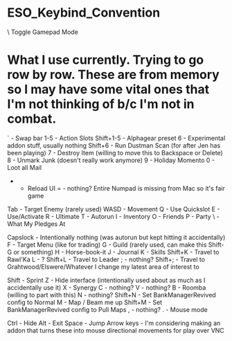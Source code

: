 # ESO_Keybind_Convention

\ Toggle Gamepad Mode


# What I use currently. Trying to go row by row. These are from memory so I may have some vital ones that I'm not thinking of b/c I'm not in combat.
` - Swap bar
1-5 - Action Slots
Shift+1-5 - Alphagear preset
6 - Experimental addon stuff, usually nothing
Shift+6 - Run Dustman Scan (for after Jen has been playing)
7 - Destroy Item (willing to move this to Backspace or Delete)
8 - Unmark Junk (doesn't really work anymore)
9 - Holiday Momento
0 - Loot all Mail
- - Reload UI
= - nothing?
Entire Numpad is missing from Mac so it's fair game

Tab - Target Enemy (rarely used)
WASD - Movement
Q - Use Quickslot
E - Use/Activate
R - Ultimate
T - Autorun
I - Inventory
O - Friends
P - Party
\ - What My Pledges At

Capslock - Intentionally nothing (was autorun but kept hitting it accidentally)
F - Target Menu (like for trading)
G - Guild (rarely used, can make this Shift-G or something)
H - Horse-book-it
J - Journal
K - Skills
Shift+K - Travel to Rawl'Ka
L - ?
Shift+L - Travel to Leader
; - nothing?
Shift+; - Travel to Grahtwood/Elswere/Whatever I change my latest area of interest to

Shift - Sprint
Z - Hide interface (intentionally used about as much as I accidentally use it)
X - Synergy
C - nothing?
V - nothing?
B - Roomba (willing to part with this)
N - nothing?
Shift+N - Set BankManagerRevived config to Normal
M - Map / Beam me up
Shift+M - Set BankManagerRevived config to Pull Maps
, - nothing?
. - Mouse mode

Ctrl - Hide
Alt - Exit
Space - Jump
Arrow keys - I'm considering making an addon that turns these into mouse directional movements for play over VNC

